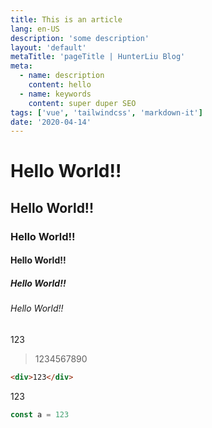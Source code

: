 ```yaml
---
title: This is an article
lang: en-US
description: 'some description'
layout: 'default'
metaTitle: 'pageTitle | HunterLiu Blog'
meta:
  - name: description
    content: hello
  - name: keywords
    content: super duper SEO
tags: ['vue', 'tailwindcss', 'markdown-it']
date: '2020-04-14'
---
```

# Hello World!!

## Hello World!!

### Hello World!!

#### Hello World!!

##### Hello World!!

###### Hello World!!

123

> 1234567890

```html
<div>123</div>
```

123

```js
const a = 123
```